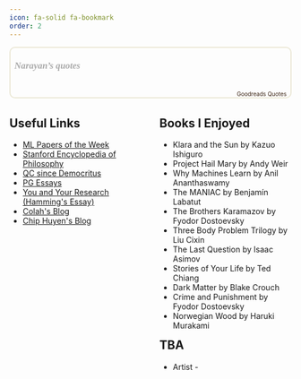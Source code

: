 ```yaml
---
icon: fa-solid fa-bookmark
order: 2
---
```

<div style="border: 2px solid #EBE8D5; border-radius:10px; padding: 0px 7px 0px 7px;"><h3 style=""><a href="https://www.goodreads.com/user/show/15877994-narayan-adhikari" style="text-decoration: none;color:#aaa;font-family:georgia,serif;font-style:italic;" rel="nofollow">Narayan’s quotes</a></h3><br/><div id="gr_quote_body"></div><script src="https://www.goodreads.com/quotes/widget/15877994-narayan-adhikari?v=2" type="text/javascript"></script><div style="text-align: right;"><a href="https://www.goodreads.com/quotes" style="color: #382110; text-decoration: none; font-size: 10px;" rel="nofollow">Goodreads Quotes</a></div></div>

<style>
  /* Hide the "Brain Food" heading */
  .dynamic-title {
    display: none;
  }
  .brain-food-container {
    display: flex;
    gap: 2rem;
    margin: 2rem 0;
  }
  .brain-food-container .column-left,
  .brain-food-container .column-right {
    flex: 1;
  }
  .brain-food-container h2 {
    margin-top: 0;
  }
  .brain-food-container ul {
    list-style-type: disc;
    padding-left: 1.5rem;
  }
  @media (max-width: 768px) {
    .brain-food-container {
      flex-direction: column;
    }
  }
</style>
<div class="brain-food-container">
  <div class="column-left">
    <h2>Useful Links</h2>
    <ul>
      <li><a href="https://github.com/dair-ai/ML-Papers-of-the-Week" target="_blank">ML Papers of the Week</a></li>
      <li><a href="https://plato.stanford.edu/index.html" target="_blank">Stanford Encyclopedia of Philosophy</a></li>
      <li><a href="https://www.scottaaronson.com/democritus" target="_blank">QC since Democritus</a></li>
      <li><a href="https://paulgraham.com/articles.html" target="_blank">PG Essays</a></li>
      <li><a href="https://gwern.net/doc/science/1986-hamming" target="_blank">You and Your Research (Hamming's Essay)</a></li>
      <li><a href="https://colah.github.io/" target="_blank">Colah's Blog</a></li>
      <li><a href="https://huyenchip.com/blog/" target="_blank">Chip Huyen's Blog</a></li>
    </ul>
  </div>
  <div class="column-right">
    <h2>Books I Enjoyed</h2>
    <ul>
      <li>Klara and the Sun by Kazuo Ishiguro</li>
      <li>Project Hail Mary by Andy Weir</li>
      <li>Why Machines Learn by Anil Ananthaswamy</li>
      <li>The MANIAC by Benjamín Labatut</li>
      <li>The Brothers Karamazov by Fyodor Dostoevsky</li>
      <li>Three Body Problem Trilogy by Liu Cixin</li>
      <li>The Last Question by Isaac Asimov</li>
      <li>Stories of Your Life by Ted Chiang</li>
      <li>Dark Matter by Blake Crouch</li>
      <li>Crime and Punishment by Fyodor Dostoevsky</li>
      <li>Norwegian Wood by Haruki Murakami</li>
    </ul>
    <h2>TBA</h2>
    <ul>
      <li>Artist -</li>
    </ul>
  </div>
</div>
